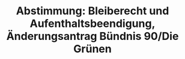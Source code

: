 ---
abstimmung:
  abstimmung: 1
  bundestagssitzung: 115
  legislaturperiode: 18
categories:
- Inneres
data:
- title: Abstimmungsergebnis 20150702_1-data.pdf
  url: /res/abstimmungsliste/20150702_1-data.pdf
- title: Abstimmungsergebnis 20150702_1_xls-data.csv
  url: /res/abstimmungsliste/analyses/20150702_1_xls-data.csv
documents:
- local: /res/abstimmungsdaten/018-115-01/1804097.pdf
  title: Drucksache 18/04097.pdf
  url: http://dip21.bundestag.de/dip21/btd/18/040/1804097.pdf
- local: /res/abstimmungsdaten/018-115-01/1804199.pdf
  title: Drucksache 18/04199.pdf
  url: http://dip21.bundestag.de/dip21/btd/18/041/1804199.pdf
- local: /res/abstimmungsdaten/018-115-01/1805420.pdf
  title: Drucksache 18/05420.pdf
  url: http://dip21.bundestag.de/dip21/btd/18/054/1805420.pdf
- local: /res/abstimmungsdaten/018-115-01/1805423.pdf
  title: Drucksache 18/05423.pdf
  url: http://dip21.bundestag.de/dip21/btd/18/054/1805423.pdf
ergebnis:
  cdu/csu:
    enthaltung: 0
    gesamt: 311
    ja: 0
    nein: 294
    nichtabgegeben: 17
    ungueltig: 0
  die.linke:
    enthaltung: 58
    gesamt: 64
    ja: 0
    nein: 0
    nichtabgegeben: 6
    ungueltig: 0
  file: 20150702_1_xls-data.csv
  gruenen:
    enthaltung: 0
    gesamt: 63
    ja: 56
    nein: 0
    nichtabgegeben: 7
    ungueltig: 0
  spd:
    enthaltung: 2
    gesamt: 193
    ja: 2
    nein: 180
    nichtabgegeben: 9
    ungueltig: 0
layout: abstimmung
links:
- title: https://www.bundestag.de/parlament/plenum/abstimmung/abstimmung?id=346
  url: https://www.bundestag.de/parlament/plenum/abstimmung/abstimmung?id=346
- title: http://www.abgeordnetenwatch.de/neubestimmung_bleiberecht_und_aufenthaltsbeendigung_fuer_fluechtlinge-1105-757.html
  url: http://www.abgeordnetenwatch.de/neubestimmung_bleiberecht_und_aufenthaltsbeendigung_fuer_fluechtlinge-1105-757.html
preview: "Deutscher Bundestag\n\n115. Sitzung des Deutschen Bundestages\nam Donnerstag,\
  \ 2.Juli 2015\n\nEndg\xFCltiges Ergebnis der Namentlichen Abstimmung Nr. 1\n\n\xC4\
  nderungsantrag der Abgeordneten Volker Beck (K\xF6ln), Luise Amtsberg, Brigitte\
  \ Pothmer,\nweiterer Abgeordneter und der Fraktion B\xDCNDNIS 90/DIE GR\xDCNEN\n\
  zu der zweiten Beratung des Gesetzentwurfs der Bundesregierung\nEntwurf eines Gesetzes\
  \ zur Neubestimmung des Bleiberechts und der\nAufenthaltsbeendigung\n- Drs. 18/4097,\
  \ 18/4199, 18/5420 und 18/5423 -\n\nAbgegebene Stimmen insgesamt:\nNicht abgegebene\
  \ Stimmen:\nJa-Stimmen:\n\n592\n39\n58\n\nNein-Stimmen:\n\n474\n\nEnthaltungen:\n\
  \n60\n\nUng\xFCltige:\n\nBerlin, den 02.07.2015\n\n0\n\nBeginn: 20:23\nEnde: 20:25\n"
tags:
- Bleiberecht
- Integration
- Asyl
title: "Abstimmung: Bleiberecht und Aufenthaltsbeendigung, \xC4nderungsantrag B\xFC\
  ndnis 90/Die Gr\xFCnen"
---
